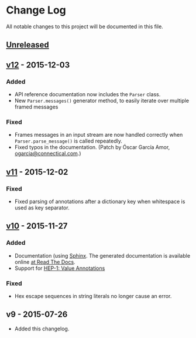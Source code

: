 # Change Log
All notable changes to this project will be documented in this file.

## [Unreleased]

## [v12] - 2015-12-03
### Added
- API reference documentation now includes the `Parser` class.
- New `Parser.messages()` generator method, to easily iterate over multiple framed messages

### Fixed
- Frames messages in an input stream are now handled correctly when
  `Parser.parse_message()` is called repeatedly.
- Fixed typos in the documentation. (Patch by Óscar García Amor, <ogarcia@connectical.com>.)

## [v11] - 2015-12-02
### Fixed
- Fixed parsing of annotations after a dictionary key when whitespace is used
  as key separator.

## [v10] - 2015-11-27
### Added
- Documentation (using [Sphinx](http://sphinx-doc.org/). The generated documentation is available online [at Read The Docs](http://hipack-python.readthedocs.org/en/latest/).
- Support for [HEP-1: Value Annotations](https://github.com/aperezdc/hipack/blob/gh-pages/heps/hep-001.rst)

### Fixed
- Hex escape sequences in string literals no longer cause an error.

## v9 - 2015-07-26
- Added this changelog.

[Unreleased]: https://github.com/aperezdc/hipack-python/compare/v12...HEAD
[v12]: https://github.com/aperezdc/hipack-python/compare/v11...v12
[v11]: https://github.com/aperezdc/hipack-python/compare/v10...v11
[v10]: https://github.com/aperezdc/hipack-python/compare/v9...v10
